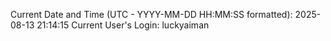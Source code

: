 Current Date and Time (UTC - YYYY-MM-DD HH:MM:SS formatted): 2025-08-13 21:14:15
Current User's Login: luckyaiman
